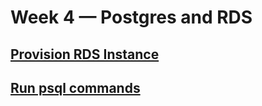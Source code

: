 # Week 4 — Postgres and RDS

## [Provision RDS Instance](w4/provision_rds.md)

## [Run psql commands](w4/psql.md)
